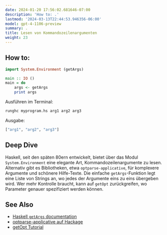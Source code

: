 ```yaml
---
date: 2024-01-20 17:56:02.681646-07:00
description: 'How to: .'
lastmod: '2024-03-13T22:44:53.946356-06:00'
model: gpt-4-1106-preview
summary: .
title: Lesen von Kommandozeilenargumenten
weight: 23
---
```


## How to:
```Haskell
import System.Environment (getArgs)

main :: IO ()
main = do
    args <- getArgs
    print args
```
Ausführen im Terminal:
```bash
runghc myprogram.hs arg1 arg2 arg3
```
Ausgabe:
```Haskell
["arg1", "arg2", "arg3"]
```

## Deep Dive
Haskell, seit den späten 80ern entwickelt, bietet über das Modul `System.Environment` eine elegante Art, Kommandozeilenargumente zu lesen. Alternativ gibt es Bibliotheken, etwa `optparse-applicative`, für komplexere Argumente und schönere Hilfe-Texte. Die einfache `getArgs`-Funktion legt eine Liste von Strings an, wo jedes der Argumente eins zu eins übergeben wird. Wer mehr Kontrolle braucht, kann auf `getOpt` zurückgreifen, wo Parameter genauer spezifiziert werden können.

## See Also
- [Haskell `getArgs` documentation](https://hackage.haskell.org/package/base/docs/System-Environment.html#v:getArgs)
- [optparse-applicative auf Hackage](https://hackage.haskell.org/package/optparse-applicative)
- [getOpt Tutorial](https://hackage.haskell.org/package/base-4.15.0.0/docs/System-Console-GetOpt.html)
